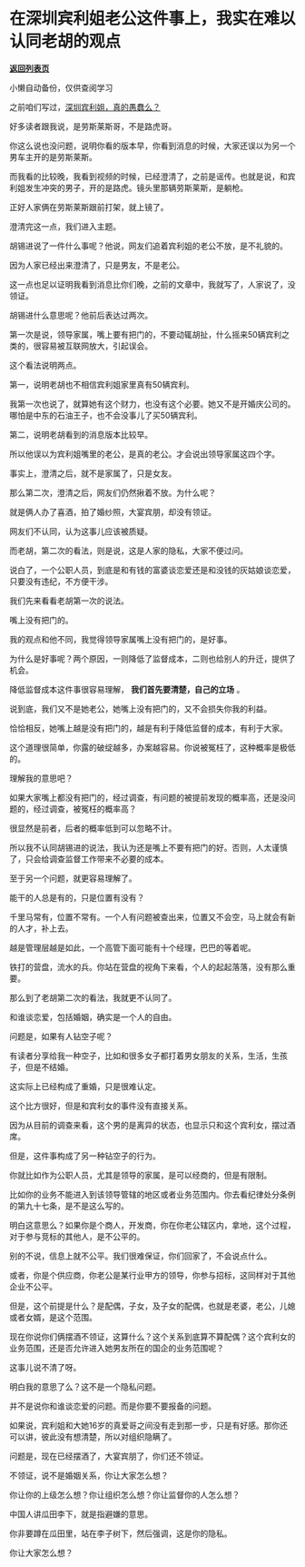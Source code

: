 # 在深圳宾利姐老公这件事上，我实在难以认同老胡的观点

[**返回列表页**](/gzh/记忆承载3)

小懒自动备份，仅供查阅学习

之前咱们写过，[深圳宾利姐，真的愚蠢么？](http://mp.weixin.qq.com/s?__biz=MzU3NDc5Nzc0NQ==&mid=2247517636&idx=1&sn=0b468e01436dde405d7b877594b68b2a&chksm=fd2e271aca59ae0c2934d76559c26968fa90ff494ef57ed050c883ac5b8e155658dd40bec7c2&scene=21#wechat_redirect)

  

好多读者跟我说，是劳斯莱斯哥，不是路虎哥。  

  

你这么说也没问题，说明你看的版本早，你看到消息的时候，大家还误以为另一个男车主开的是劳斯莱斯。  

  

而我看的比较晚，我看到视频的时候，已经澄清了，之前是谣传。也就是说，和宾利姐发生冲突的男子，开的是路虎。镜头里那辆劳斯莱斯，是躺枪。

  

正好人家俩在劳斯莱斯跟前打架，就上镜了。

  

澄清完这一点，我们进入主题。  

  

胡锡进说了一件什么事呢？他说，网友们追着宾利姐的老公不放，是不礼貌的。

  

因为人家已经出来澄清了，只是男友，不是老公。  

  

这一点也足以证明我看到消息比你们晚，之前的文章中，我就写了，人家说了，没领证。  

  

胡锡进什么意思呢？他前后表达过两次。  

  

第一次是说，领导家属，嘴上要有把门的，不要动辄胡扯，什么摇来50辆宾利之类的，很容易被互联网放大，引起误会。

  

这个看法说明两点。

  

第一，说明老胡也不相信宾利姐家里真有50辆宾利。

  

我第一次也说了，就算她有这个财力，也没有这个必要。她又不是开婚庆公司的。哪怕是中东的石油王子，也不会没事儿了买50辆宾利。

  

第二，说明老胡看到的消息版本比较早。  

  

所以他误以为宾利姐嘴里的老公，是真的老公。才会说出领导家属这四个字。

  

事实上，澄清之后，就不是家属了，只是女友。

  

那么第二次，澄清之后，网友们仍然揪着不放。为什么呢？

  

就是俩人办了喜酒，拍了婚纱照，大宴宾朋，却没有领证。  

  

网友们不认同，认为这事儿应该被质疑。  

  

而老胡，第二次的看法，则是说，这是人家的隐私，大家不便过问。

  

说白了，一个公职人员，到底是和有钱的富婆谈恋爱还是和没钱的灰姑娘谈恋爱，只要没有违纪，不方便干涉。  

  

我们先来看看老胡第一次的说法。  

  

嘴上没有把门的。  

  

我的观点和他不同，我觉得领导家属嘴上没有把门的，是好事。

  

为什么是好事呢？两个原因，一则降低了监督成本，二则也给别人的升迁，提供了机会。

  

降低监督成本这件事很容易理解， **我们首先要清楚，自己的立场** 。  

  

说到底，我们又不是她老公，她嘴上没有把门的，又不会损失你我的利益。

  

恰恰相反，她嘴上越是没有把门的，越是有利于降低监督的成本，有利于大家。

  

这个道理很简单，你露的破绽越多，办案越容易。你说被冤枉了，这种概率是极低的。  

  

理解我的意思吧？

  

如果大家嘴上都没有把门的，经过调查，有问题的被提前发现的概率高，还是没问题的，经过调查，被冤枉的概率高？

  

很显然是前者，后者的概率低到可以忽略不计。

  

所以我不认同胡锡进的说法，我认为还是嘴上不要有把门的好。否则，人太谨慎了，只会给调查监督工作带来不必要的成本。  

  

至于另一个问题，就更容易理解了。  

  

能干的人总是有的，只是位置有没有？

  

千里马常有，位置不常有。一个人有问题被查出来，位置又不会空，马上就会有新的人才，补上去。

  

越是管理层越是如此，一个高管下面可能有十个经理，巴巴的等着呢。  

  

铁打的营盘，流水的兵。你站在营盘的视角下来看，个人的起起落落，没有那么重要。

  

那么到了老胡第二次的看法，我就更不认同了。  

  

和谁谈恋爱，包括婚姻，确实是一个人的自由。  

  

问题是，如果有人钻空子呢？  

  

有读者分享给我一种空子，比如和很多女子都打着男女朋友的关系，生活，生孩子，但是不结婚。  

  

这实际上已经构成了重婚，只是很难认定。  

  

这个比方很好，但是和宾利女的事件没有直接关系。  

  

因为从目前的调查来看，这个男的是离异的状态，也显示只和这个宾利女，摆过酒席。

  

但是，这件事构成了另一种钻空子的行为。

  

你就比如作为公职人员，尤其是领导的家属，是可以经商的，但是有限制。

  

比如你的业务不能进入到该领导管辖的地区或者业务范围内。你去看纪律处分条例的第九十七条，是不是这么写的。

  

明白这意思么？如果你是个商人，开发商，你在你老公辖区内，拿地，这个过程，对于参与竞标的其他人，是不公平的。  

  

别的不说，信息上就不公平。我们很难保证，你们回家了，不会说点什么。

  

或者，你是个供应商，你老公是某行业甲方的领导，你参与招标，这同样对于其他企业不公平。

  

但是，这个前提是什么？是配偶，子女，及子女的配偶，也就是老婆，老公，儿媳或者女婿，是这个范围。  

  

现在你说你们俩摆酒不领证，这算什么？这个关系到底算不算配偶？这个宾利女的业务范围，还是否允许进入她男友所在的国企的业务范围呢？

  

这事儿说不清了呀。  

  

明白我的意思了么？这不是一个隐私问题。  

  

并不是说你和谁谈恋爱的问题。而是你要不要报备的问题。

  

如果说，宾利姐和大她16岁的真爱哥之间没有走到那一步，只是有好感。那你还可以讲，彼此没有想清楚，所以对组织隐瞒了。

  

问题是，现在已经摆酒了，大宴宾朋了，你们还不领证。

  

不领证，说不是婚姻关系，你让大家怎么想？

  

你让你的上级怎么想？你让组织怎么想？你让监督你的人怎么想？

  

中国人讲瓜田李下，就是指避嫌的意思。  

  

你非要蹲在瓜田里，站在李子树下，然后强调，这是你的隐私。

  

你让大家怎么想？


